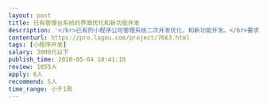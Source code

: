 ```yaml
---                
layout: post       
title: 已有管理台系统的界面优化和新功能开发           
description: '</br>已有的小程序公司管理系统二次开发优化，和新功能开发。</br>要求：</br>1.熟练使用原生微信小程序开发，会使用zanui,weui或wepy</br>2.能尽快投入开发。每天至少4小时以上时间投入</br>3.有一定页面ui优化水平，能把页面做标准</br>需求：对象维护页面，数据统计新功能，审批功能，现有页面小优化等，大多是增删改查。</br>小项目。【限深圳的个人熟手接单。】</br>'     
contenturl: https://pro.lagou.com/project/7663.html      
tags: [小程序开发]            
salary: 3000元以下          
publish_time: 2018-05-04 18:41:10         
review: 1855人                   
apply: 6人                   
recommend: 5人                   
time_range: 小于1周              
---                 
```

